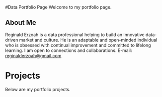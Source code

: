 #Data Portfolio Page
Welcome to my portfolio page.

## About Me
Reginald Erzoah is a data professional helping to build an innovative data-driven market and culture.
He is an adaptable and open-minded individual who is obsessed with continual improvement and committed to lifelong learning.
I am open to connections and collaborations.
E-mail: reginalderzoah@gmail.com


# Projects
Below are my portfolio projects.


